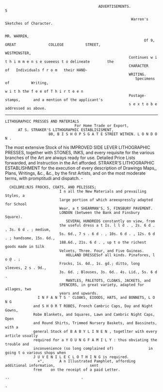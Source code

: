                                               ADVERTISEMENTS.                                                               5

                                                              Warren's Sketches of Character.

                                                                              MR. WARREN,
                                                                    Of 9, GREAT               COLLEGE          STREET,
                                                                                      WESTMINSTER,
                                                             Continues w i t h i m m e n s e sueeess t o delineate        the
                                                             CHARACTER                of   Individuals f r o m   their HAND-
                                                             WRITING.
                                                                Specimens of          Writing,
                                                                                           w i t h the f e e of T h i r t e e n
                                                             Postage-stamps,      and a mention of the applicant's
                                                             s e x t o b e addressed as above.
-                                                                             --
    LITHOGRAPHIC PRESSES AND MATERIALS
                                    For Home Trade or Export,
          AT S. STRAKER'S LITHOGRAPHIC ESTABLISISMENT,
                        80, B I S H O P S G A T E STREET WITHIN. L O N D O N .
  The most extensive Stock of his IMPROVED SIDE LEVER LITHOGRAPHIC PRESSES, together with
STONES, INKS, and every requisite for the various branches of the Art are always ready for use. Detailed
Price Lists forwarded, and Instruction in the Art afforded.
  STRAKER'S LITHOGRAPHIC ESTABLISHMENT for the execution of every description of Drawings
Maps,, Plans, Writings, &c., &c., by the first Artists, and on the most moderate terms, with promptitudi
and dispatch.
                         -



      CHILDRE:NJS FROCKS, COATS, AND PELISSES;
                             I n all the New Materials and prevailing Styles, a
                             large portion of which areexpressly adapted for School
                             Wear, a t SHEARMAN'S, 5, FINSBURY PAVEMENT.
                             LONDON (between the Bank and Finsbury Square).
                                SEVERAL HUNDREDS constantly on view, from
                             the useful dress a t Is. l l d . , 2s. 6 d . , 3s. 6 d . ; medium,
                             5s. 6d., 7 s . 6 d . , 10s. 6 d . , 12s. 6 d . ; handsome, 15s. 6d.,
                             188.6d., 21s. 6 d . , up t o the richest goods made in Silk
                             Velvets, Three. Four, and Five Guineas.
                                HOLLAND DRESSESof all kinds. Pinafores, l o @ . ;
                             Frocks, 1s. 6d., 1s. gd.; ditto, long sleeves, 2 s . 9d.,
                             3s. 6d. ; Blouses, 3s. 6d.. 4s. Lid., 5s. 6 d .
                                MANTLES, PALETOTS, CLOAKS, JACKETS, and
                             SPENCERS, in great variety, adapted for allages, two
                             years and upwards.
                   I N F A N T S ' CLOAKS, EIOODS, HATS, and BONNETS, L O N G
                 and S H O R T ROBES, French Cambric Caps, Day and Night Gowns,
                 Robe Blankets, and Squares, Lawn and Cambric Night Caps, Open
                 and Round Shirts, Trimmed Nursery Baskets, and Bassinets, with a
                 general Stock of B A B Y L I N E N , togetlter with every article usually
                 required for a Y O U N G F A M I L Y : thus obviating the trouble and
                 inconvenience (so long complained of)                in going t o various shops when
                 J U V E N I L E C L O T H I N G is required.
                   +",       A n Illustrated Pamphlet, affording additional information,                sent
                 free    on the receipt of a paid Letter.
                                                                                 --                                 -
                                                                                                                    -
